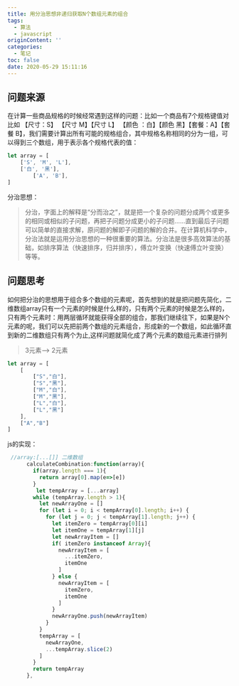 ```yaml
---
title: 用分治思想非递归获取N个数组元素的组合
tags:
  - 算法
  - javascript
originContent: ''
categories:
  - 笔记
toc: false
date: 2020-05-29 15:11:16
---
```


## 问题来源
在计算一些商品规格的时候经常遇到这样的问题：比如一个商品有7个规格键值对 比如 【尺寸：S】 【尺寸 M】【尺寸 L】 【颜色 ：白】【颜色 黑】【套餐：A】【套餐 B】，我们需要计算出所有可能的规格组合，其中规格名称相同的分为一组，可以得到三个数组，用于表示各个规格代表的值：
```javascript
let array = [
	['S', 'M', 'L'],
	['白', '黑'],
        ['A', 'B'],
]
```

分治思想：
> 分治，字面上的解释是“分而治之”，就是把一个复杂的问题分成两个或更多的相同或相似的子问题，再把子问题分成更小的子问题……直到最后子问题可以简单的直接求解，原问题的解即子问题的解的合并。在计算机科学中，分治法就是运用分治思想的一种很重要的算法。分治法是很多高效算法的基础，如排序算法（快速排序，归并排序），傅立叶变换（快速傅立叶变换）等等。

## 问题思考

如何把分治的思想用于组合多个数组的元素呢，首先想到的就是把问题先简化，二维数组array只有一个元素的时候是什么样的，只有两个元素的时候是怎么样的，只有两个元素时：用两层循环就能获得全部的组合，那我们继续往下，如果是N个元素的呢，我们可以先把前两个数组的元素组合，形成新的一个数组，如此循环直到新的二维数组只有两个为止,这样问题就简化成了两个元素的数组元素进行排列
> 3元素--> 2元素
```javascript
let array = [
	[
		["S","白"],
		["S","黑"],
		["M","白"],
		["M","黑"], 
		["L","白"],
		["L","黑"]
	],
	["A","B"]
]
```
js的实现：
```javascript
 //array:[...[]] 二维数组
      calculateCombination:function(array){
        if(array.length === 1){
          return array[0].map(e=>[e])
        }
         let tempArray = [...array]
        while (tempArray.length > 1){
          let newArrayOne = []
          for (let i = 0; i < tempArray[0].length; i++) {
            for (let j = 0; j < tempArray[1].length; j++) {
              let itemZero = tempArray[0][i]
              let itemOne = tempArray[1][j]
              let newArrayItem = []
              if( itemZero instanceof Array){
                newArrayItem = [
                  ...itemZero,
                  itemOne
                ]
              } else {
                newArrayItem = [
                  itemZero,
                  itemOne
                ]
              }
              newArrayOne.push(newArrayItem)
            }
          }
          tempArray = [
            newArrayOne,
            ...tempArray.slice(2)
          ]
        }
        return tempArray
      },

```
